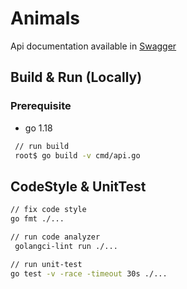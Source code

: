 # Animals

Api documentation available in [Swagger](http://localhost:8000/swagger)

## Build & Run (Locally)
### Prerequisite
- go 1.18

```bash
 // run build
 root$ go build -v cmd/api.go
```

## CodeStyle & UnitTest
```bash
// fix code style
go fmt ./...

// run code analyzer
 golangci-lint run ./...

// run unit-test
go test -v -race -timeout 30s ./...
```

